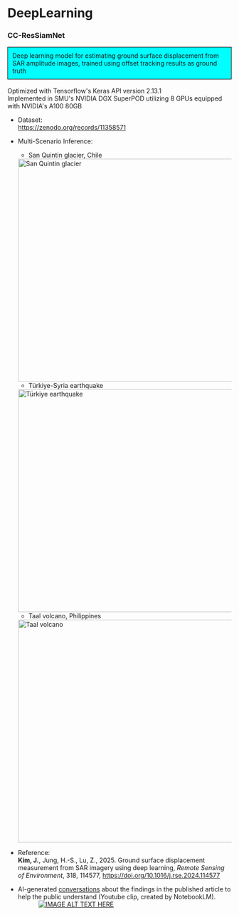# DeepLearning

### CC-ResSiamNet
<div style="background-color: cyan; padding: 10px; border: 1px solid black;">Deep learning model for estimating ground surface displacement from SAR amplitude images, trained using offset tracking results as ground truth</div> <br>
Optimized with Tensorflow's Keras API version 2.13.1 <br>
Implemented in SMU's NVIDIA DGX SuperPOD utilizing 8 GPUs equipped with NVIDIA's A100 80GB

* Dataset:<br>
https://zenodo.org/records/11358571

* Multi-Scenario Inference:
  - San Quintin glacier, Chile<br>
  <img src="https://ars.els-cdn.com/content/image/1-s2.0-S0034425724006035-gr13_lrg.jpg" alt="San Quintin glacier" width="500" />

  - Türkiye-Syria earthquake<br>
  <img src="https://ars.els-cdn.com/content/image/1-s2.0-S0034425724006035-gr15_lrg.jpg" alt="Türkiye earthquake" width="500" />

  - Taal volcano, Philippines<br>
  <img src="https://ars.els-cdn.com/content/image/1-s2.0-S0034425724006035-gr16_lrg.jpg" alt="Taal volcano" width="500" />

* Reference:<br><B>Kim, J.</B>, Jung, H.-S., Lu, Z., 2025. Ground surface displacement measurement from SAR imagery using deep learning, <I>Remote Sensing of Environment</I>, 318, 114577, https://doi.org/10.1016/j.rse.2024.114577

* AI-generated <a href="https://youtu.be/sfOGJBBOrCU">conversations</a> about the findings in the published article to help the public understand (Youtube clip, created by NotebookLM).<br>
&emsp; &emsp;&emsp;[![IMAGE ALT TEXT HERE](https://img.youtube.com/vi/sfOGJBBOrCU/0.jpg)](https://www.youtube.com/watch?v=sfOGJBBOrCU)
<br></br>

